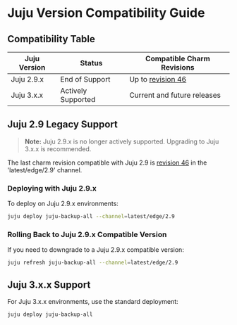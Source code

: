 # Juju Version Compatibility Guide

## Compatibility Table

| Juju Version | Status | Compatible Charm Revisions |
|--------------|--------|----------------------------|
| Juju 2.9.x     | End of Support | Up to [revision 46](https://github.com/canonical/charm-juju-backup-all/releases?q=latest%2Fedge%2F2.9&expanded=true) |
| Juju 3.x.x     | Actively Supported | Current and future releases |

## Juju 2.9 Legacy Support

> **Note:** Juju 2.9.x is no longer actively supported. Upgrading to Juju 3.x.x is recommended.

The last charm revision compatible with Juju 2.9 is [revision 46](https://github.com/canonical/charm-juju-backup-all/releases?q=latest%2Fedge%2F2.9&expanded=true) in the 'latest/edge/2.9' channel.

### Deploying with Juju 2.9.x

To deploy on Juju 2.9.x environments:

```sh
juju deploy juju-backup-all --channel=latest/edge/2.9
```

### Rolling Back to Juju 2.9.x Compatible Version

If you need to downgrade to a Juju 2.9.x compatible version:

```sh
juju refresh juju-backup-all --channel=latest/edge/2.9
```

## Juju 3.x.x Support

For Juju 3.x.x environments, use the standard deployment:

```sh
juju deploy juju-backup-all
```
